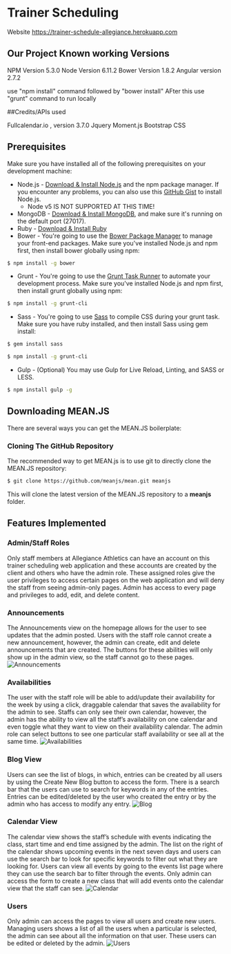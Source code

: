 # Trainer Scheduling

Website
https://trainer-schedule-allegiance.herokuapp.com

## Our Project Known working Versions

NPM Version 5.3.0
Node Version 6.11.2
Bower Version 1.8.2
Angular version 2.7.2

use "npm install" command followed by "bower install"
AFter this use "grunt" command to run locally

##Credits/APIs used

Fullcalendar.io , version 3.7.0
Jquery
Moment.js
Bootstrap CSS


## Prerequisites
Make sure you have installed all of the following prerequisites on your development machine:
* Node.js - [Download & Install Node.js](https://nodejs.org/en/download/) and the npm package manager. If you encounter any problems, you can also use this [GitHub Gist](https://gist.github.com/isaacs/579814) to install Node.js.
  * Node v5 IS NOT SUPPORTED AT THIS TIME! 
* MongoDB - [Download & Install MongoDB](http://www.mongodb.org/downloads), and make sure it's running on the default port (27017).
* Ruby - [Download & Install Ruby](https://www.ruby-lang.org/en/documentation/installation/)
* Bower - You're going to use the [Bower Package Manager](http://bower.io/) to manage your front-end packages. Make sure you've installed Node.js and npm first, then install bower globally using npm:

```bash
$ npm install -g bower
```

* Grunt - You're going to use the [Grunt Task Runner](http://gruntjs.com/) to automate your development process. Make sure you've installed Node.js and npm first, then install grunt globally using npm:

```bash
$ npm install -g grunt-cli
```

* Sass - You're going to use [Sass](http://sass-lang.com/) to compile CSS during your grunt task. Make sure you have ruby installed, and then install Sass using gem install:

```bash
$ gem install sass
```

```bash
$ npm install -g grunt-cli
```

* Gulp - (Optional) You may use Gulp for Live Reload, Linting, and SASS or LESS.

```bash
$ npm install gulp -g
```

## Downloading MEAN.JS
There are several ways you can get the MEAN.JS boilerplate:

### Cloning The GitHub Repository
The recommended way to get MEAN.js is to use git to directly clone the MEAN.JS repository:

```bash
$ git clone https://github.com/meanjs/mean.git meanjs
```

This will clone the latest version of the MEAN.JS repository to a **meanjs** folder.


## Features Implemented

### Admin/Staff Roles
Only staff members at Allegiance Athletics can have an account on this trainer scheduling web application and these accounts are created by the client and others who have the admin role. These assigned roles give the user privileges to access certain pages on the web application and will deny the staff from seeing admin-only pages. Admin has access to every page and privileges to add, edit, and delete content.

### Announcements
The Announcements view on the homepage allows for the user to see updates that the admin posted. Users with the staff role cannot create a new announcement, however, the admin can create, edit and delete announcements that are created. The buttons for these abilities will only show up in the admin view, so the staff cannot go to these pages.
![Announcements](../images/allegiance-announcements_admin.png)

### Availabilities
The user with the staff role will be able to add/update their availability for the week by using a click, draggable calendar that saves the availability for the admin to see. Staffs can only see their own calendar, however, the admin has the ability to view all the staff’s availability on one calendar and even toggle what they want to view on their availability calendar. The admin role can select buttons to see one particular staff availability or see all at the same time.
![Availabilities](../images/allegiance-availabilities.png)

### Blog View
Users can see the list of blogs, in which, entries can be created by all users by using the Create New Blog button to access the form. There is a search bar that the users can use to search for keywords in any of the entries. Entries can be edited/deleted by the user who created the entry or by the admin who has access to modify any entry.
![Blog](../images/allegiance-blog.png)

### Calendar View
The calendar view shows the staff’s schedule with events indicating the class, start time and end time assigned by the admin. The list on the right of the calendar shows upcoming events in the next seven days and users can use the search bar to look for specific keywords to filter out what they are looking for. Users can view all events by going to the events list page where they can use the search bar to filter through the events. Only admin can access the form to create a new class that will add events onto the calendar view that the staff can see.
![Calendar](../images/allegiance-blog.png)

### Users
Only admin can access the pages to view all users and create new users. Managing users shows a list of all the users when a particular is selected, the admin can see about all the information on that user. These users can be edited or deleted by the admin.
![Users](../images/allegiance-users.png)